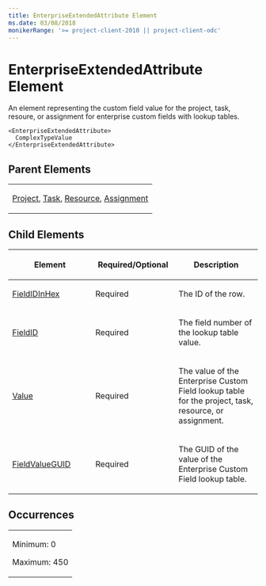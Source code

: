 ```yaml
---
title: EnterpriseExtendedAttribute Element
ms.date: 03/08/2018
monikerRange: '>= project-client-2010 || project-client-odc'
---
```


# EnterpriseExtendedAttribute Element




An element representing the custom field value for the project, task, resoure, or assignment for enterprise custom fields with lookup tables.

    <EnterpriseExtendedAttribute>
      ComplexTypeValue
    </EnterpriseExtendedAttribute>

## Parent Elements

<table>
<colgroup>
<col style="width: 100%" />
</colgroup>
<tbody>
<tr class="odd">
<td><p><a href="project-element.md">Project</a>, <a href="task-element.md">Task</a>, <a href="resource-element.md">Resource</a>, <a href="assignment-element.md">Assignment</a></p></td>
</tr>
</tbody>
</table>

## Child Elements

<table>
<colgroup>
<col style="width: 33%" />
<col style="width: 33%" />
<col style="width: 33%" />
</colgroup>
<thead>
<tr class="header">
<th><p>Element</p></th>
<th><p>Required/Optional</p></th>
<th><p>Description</p></th>
</tr>
</thead>
<tbody>
<tr class="odd">
<td><p><a href="fieldidinhex-element.md">FieldIDInHex</a></p></td>
<td><p>Required</p></td>
<td><p>The ID of the row.</p></td>
</tr>
<tr class="even">
<td><p><a href="fieldid-element.md">FieldID</a></p></td>
<td><p>Required</p></td>
<td><p>The field number of the lookup table value.</p></td>
</tr>
<tr class="odd">
<td><p><a href="value-element.md">Value</a></p></td>
<td><p>Required</p></td>
<td><p>The value of the Enterprise Custom Field lookup table for the project, task, resource, or assignment.</p></td>
</tr>
<tr class="even">
<td><p><a href="fieldvalueguid-element.md">FieldValueGUID</a></p></td>
<td><p>Required</p></td>
<td><p>The GUID of the value of the Enterprise Custom Field lookup table.</p></td>
</tr>
</tbody>
</table>


## Occurrences

<table>
<colgroup>
<col style="width: 100%" />
</colgroup>
<tbody>
<tr class="odd">
<td><p>Minimum: 0</p>
<p>Maximum: 450</p></td>
</tr>
</tbody>
</table>
